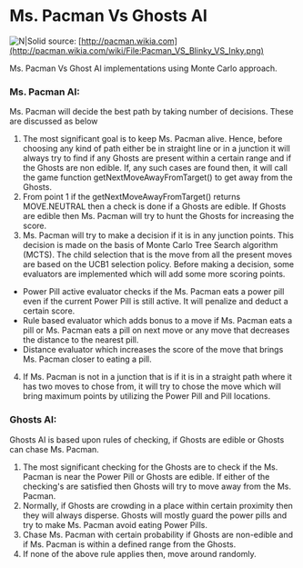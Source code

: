 # Ms. Pacman Vs Ghosts AI

![N|Solid](https://vignette2.wikia.nocookie.net/pacman/images/d/db/Pacman_VS_Blinky_VS_Inky.png/revision/latest?cb=20120728100950)
source: [http://pacman.wikia.com](http://pacman.wikia.com/wiki/File:Pacman_VS_Blinky_VS_Inky.png)

Ms. Pacman Vs Ghost AI implementations using Monte Carlo approach.

### Ms. Pacman AI:
Ms. Pacman will decide the best path by taking number of decisions. These are discussed as below
1. The most significant goal is to keep Ms. Pacman alive. Hence, before choosing any kind of path either be in straight line or in a junction it will always try to find if any Ghosts are present within a certain range and if the Ghosts are non edible. If, any such cases are found then, it will call the game function getNextMoveAwayFromTarget() to get away from the Ghosts.
2. From point 1 if the getNextMoveAwayFromTarget() returns MOVE.NEUTRAL then a check is done if a Ghosts are edible. If Ghosts are edible then Ms. Pacman will try to hunt the Ghosts for increasing the score.
3. Ms. Pacman will try to make a decision if it is in any junction points. This decision is made on the basis of Monte Carlo Tree Search algorithm (MCTS). The child selection that is the move from all the present moves are based on the UCB1 selection policy. Before making a decision, some evaluators are implemented which will add some more scoring points.

* Power Pill active evaluator checks if the Ms. Pacman eats a power pill even if the current Power Pill is still active. It will penalize and deduct a certain score.
* Rule based evaluator which adds bonus to a move if Ms. Pacman eats a pill or Ms. Pacman eats a pill on next move or any move that decreases the distance to the nearest pill.
* Distance evaluator which increases the score of the move that brings Ms. Pacman closer to eating a pill.
4. If Ms. Pacman is not in a junction that is if it is in a straight path where it has two moves to chose from, it will try to chose the move which will bring maximum points by utilizing the Power Pill and Pill locations.
 
### Ghosts AI:
Ghosts AI is based upon rules of checking, if Ghosts are edible or Ghosts can chase Ms. Pacman.
1. The most significant checking for the Ghosts are to check if the Ms. Pacman is near the Power Pill or Ghosts are edible. If either of the checking's are satisfied then Ghosts will try to move away from the Ms. Pacman.
2. Normally, if Ghosts are crowding in a place within certain proximity then they will always disperse. Ghosts will mostly guard the power pills and try to make Ms. Pacman avoid eating Power Pills.
3. Chase Ms. Pacman with certain probability if Ghosts are non-edible and if Ms. Pacman is within a defined range from the Ghosts.
4. If none of the above rule applies then, move around randomly.